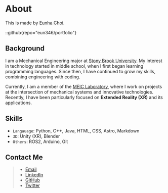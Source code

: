 # About
This is made by [Eunha Choi](https://github.com/eun346).

::github{repo="eun346/portfolio"}

## Background
I am a Mechanical Engineering major at [Stony Brook University](https://www.stonybrook.edu). My interest in technology started in middle school, when I first began learning programming languages. Since then, I have continued to grow my skills, combining engineering with coding.  

Currently, I am a member of the [MEIC Laboratory](https://www.meic-lab.com), where I work on projects at the intersection of mechanical systems and innovative technologies. Recently, I have been particularly focused on **Extended Reality (XR)** and its applications.


## Skills
- `Langauage`: Python, C++, Java, HTML, CSS, Astro, Markdown
- `3D`: Unity (XR), Blender
- `Others`: ROS2, Arduino, Git

## Contact Me
> - [Email](mailto:eun346choi@gmai.com)
> - [LinkedIn](https://www.linkedin.com/in/eunha-choi-644716367)
> - [GitHub](https://github.com/eun346)  
> - [Twitter](https://twitter.com/eun346)
